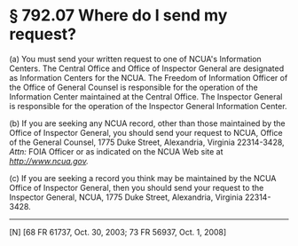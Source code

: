 # § 792.07   Where do I send my request?

(a) You must send your written request to one of NCUA's Information Centers. The Central Office and Office of Inspector General are designated as Information Centers for the NCUA. The Freedom of Information Officer of the Office of General Counsel is responsible for the operation of the Information Center maintained at the Central Office. The Inspector General is responsible for the operation of the Inspector General Information Center. 


(b) If you are seeking any NCUA record, other than those maintained by the Office of Inspector General, you should send your request to NCUA, Office of the General Counsel, 1775 Duke Street, Alexandria, Virginia 22314-3428, *Attn:* FOIA Officer or as indicated on the NCUA Web site at *http://www.ncua.gov.*

(c) If you are seeking a record you think may be maintained by the NCUA Office of Inspector General, then you should send your request to the Inspector General, NCUA, 1775 Duke Street, Alexandria, Virginia 22314-3428.



---

[N] [68 FR 61737, Oct. 30, 2003; 73 FR 56937, Oct. 1, 2008]




